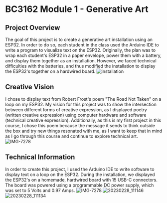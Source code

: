 # BC3162 Module 1 - Generative Art
## Project Overview
The goal of this project is to create a generative art installation using an ESP32. In order to do so, each student in the class used the Arduino IDE to write a program to visualize text on the ESP32. Originally, the plan was to wrap each student's ESP32 in a paper envelope, power them with a battery, and display them together as an installation. However, we faced technical difficulties with the batteries, and thus modified the installation to display the ESP32's together on a hardwired board. 
![installation](https://user-images.githubusercontent.com/80801327/223570009-51a967d6-2bf0-456e-9864-018f28c52d6e.jpg)
## Creative Vision
I chose to display text from Robert Frost's poem "The Road Not Taken" on a loop on my ESP32. My vision for this project was to show the intersection between different forms of creative expression, as I displayed poetry (written creative expression) using computer hardware and software (technical creative expression). Additionally, as this is my first project in this course, I chose this poem because the message it sends to think outside the box and try new things resonated with me, as I want to keep that in mind as I go through this course and continue to explore technical art. 
![IMG-7278](https://user-images.githubusercontent.com/80801327/223569867-05df0040-71da-4a85-b10f-7c5db0863b80.jpg)

## Technical Information
In order to create this project, I used the Arduino IDE to write software to display text on a loop on the ESP32. During the installation, we displayed the ESP32's on a homemade, hardwired board with 15 USB-C connectors. The board was powered using a programmable DC power supply, which was set to 5 Volts and 0.97 Amps. 
![IMG-7278](https://user-images.githubusercontent.com/80801327/223569776-c1cffede-b5c9-4e95-b811-95ba6042183f.jpg)
![20230228_111146](https://user-images.githubusercontent.com/80801327/223569919-1208f6ed-911d-4595-b721-d6dc7bc03c2b.jpg)
![20230228_111134](https://user-images.githubusercontent.com/80801327/223569927-dfcc0341-b82a-402f-9965-c6be534964fb.jpg)
